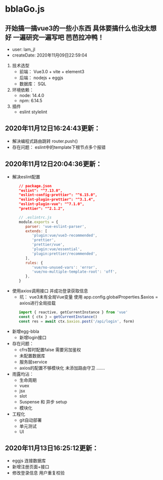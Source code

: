 # bblaGo.js

## 开始搞一搞vue3的一些小东西 具体要搞什么也没太想好 一遍研究一遍写吧 芭芭拉冲鸭！

* user: lam_jl
* createDate: 2020年11月09日22:59:04

1. 技术选型
   - 前端： Vue3.0 + vite + element3
   - 后端： nodejs + eggjs
   - 数据库： SQL
2. 环境依赖：
   - node: 14.4.0
   - npm: 6.14.5
3. 插件
   - eslint stylelint

## 2020年11月12日16:24:43更新：
   - 解决编程式路由跳转 router.push()
   - 存在问题： eslint中的template下根节点多个报错 
## 2020年11月12日20:04:36更新：
   - 解决eslint配置
      ```json
         // package.json
         "eslint": "^7.13.0",
         "eslint-config-prettier": "^6.15.0",
         "eslint-plugin-prettier": "^3.1.4",
         "eslint-plugin-vue": "^7.1.0",
         "prettier": "^2.1.2",
      ```
      ```js
         // .eslintrc.js
         module.exports = {
            parser: 'vue-eslint-parser',
            extends: [
               'plugin:vue/vue3-recommended',
               'prettier',
               'prettier/vue',
               'plugin:vue/essential',
               'plugin:prettier/recommended',
            ],
            rules: {
               'vue/no-unused-vars': 'error',
               'vue/no-multiple-template-root': 'off',
            },
         }
      ```
   - 使用axios调用接口 并成功登录获取信息
      - 坑： vue3未有全局Vue变量 使用 app.config.globalProperties.$axios = axios进行全局挂载
      ```js
         import { reactive, getCurrentInstance } from 'vue'
         const { ctx } = getCurrentInstance()
         const res = await ctx.$axios.post('/api/login', form)
      ```
   - 新增egg-bbla
      - 新增login接口
   - 存在问题： 
      - cfrs暂时配置false 需要另加鉴权
      - 未配置数据库
      - 服务层service
      - axios的配置不够模块化 未添加路由守卫
      .......
   - 雨露均沾：
      - 生命周期
      - vuex
      - jsx
      - slot
      - Suspense 和 异步 setup
      - 模块化
   - 工程化
      - git自动部署
      - 单元测试
      - UI
## 2020年11月13日16:25:12更新：
   - eggjs 连接数据库
   - 新增注册页面+接口
   - 修改登录信息 用户重复校验
   